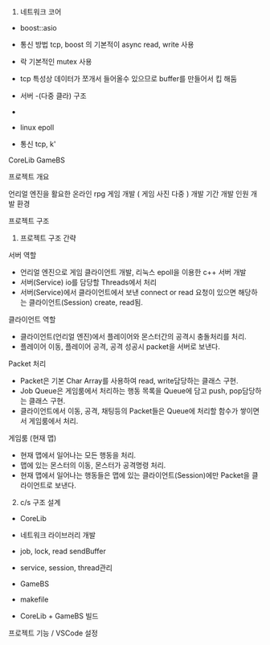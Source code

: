 1. 네트워크 코어

- boost::asio
- 통신 방법 tcp, boost 의 기본적이 async read, write 사용
- 락 기본적인 mutex 사용
- tcp 특성상 데이터가 쪼개서 들어올수 있으므로 buffer를 만들어서 킵 해둠
- 서버 -(다중 클라) 구조
-

- linux epoll
- 통신 tcp, k'

CoreLib
GameBS

프로젝트 개요

언리얼 엔진을 활요한 온라인 rpg 게임 개발 ( 게임 사진 다중 )
개발 기간
개발 인원
개발 환경

프로젝트 구조

1. 프로젝트 구조 간략

서버 역할

- 언리얼 엔진으로 게임 클라이언트 개발, 리눅스 epoll을 이용한 c++ 서버 개발
- 서버(Service) io를 담당할 Threads에서 처리
- 서버(Service)에서 클라이언트에서 보낸 connect or read 요청이 있으면 해당하는 클라이언트(Session) create, read됨.

클라이언트 역할

- 클라이언트(언리얼 엔진)에서 플레이어와 몬스터간의 공격시 충돌처리를 처리.
- 플레이어 이동, 플레이어 공격, 공격 성공시 packet을 서버로 보낸다.

Packet 처리

- Packet은 기본 Char Array를 사용하여 read, write담당하는 클래스 구현.
- Job Queue은 게임룸에서 처리하는 행동 목록을 Queue에 담고 push, pop담당하는 클래스 구현.
- 클라이언트에서 이동, 공격, 채팅등의 Packet들은 Queue에 처리할 함수가 쌓이면서 게임룸에서 처리.

게임룸 (현재 맵)

- 현재 맵에서 일어나는 모든 행동을 처리.
- 맵에 있는 몬스터의 이동, 몬스터가 공격명령 처리.
- 현재 맵에서 일어나는 행동들은 맵에 있는 클라이언트(Session)에만 Packet을 클라이언트로 보낸다.

2. c/s 구조 설계

- CoreLib
- 네트워크 라이브러리 개발
- job, lock, read sendBuffer
- service, session, thread관리

- GameBS

- makefile
- CoreLib + GameBS 빌드

프로젝트 기능 /
VSCode 설정
